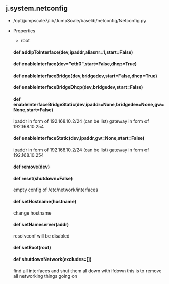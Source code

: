 ## j.system.netconfig

- /opt/jumpscale7/lib/JumpScale/baselib/netconfig/Netconfig.py
- Properties
    - root

    

    #### def addIpToInterface(dev,ipaddr,aliasnr=1,start=False) 
    #### def enableInterface(dev="eth0",start=False,dhcp=True) 
    #### def enableInterfaceBridge(dev,bridgedev,start=False,dhcp=True) 
    #### def enableInterfaceBridgeDhcp(dev,bridgedev,start=False) 
    #### def enableInterfaceBridgeStatic(dev,ipaddr=None,bridgedev=None,gw=None,start=False) 
    
    ipaddr in form of 192.168.10.2/24 (can be list)
    gateway in form of 192.168.10.254
    #### def enableInterfaceStatic(dev,ipaddr,gw=None,start=False) 
    
    ipaddr in form of 192.168.10.2/24 (can be list)
    gateway in form of 192.168.10.254
    #### def remove(dev) 
    #### def reset(shutdown=False) 
    
    empty config of /etc/network/interfaces
    #### def setHostname(hostname) 
    
    change hostname
    #### def setNameserver(addr) 
    
    resolvconf will be disabled
    #### def setRoot(root) 
    #### def shutdownNetwork(excludes=[]) 
    
    find all interfaces and shut them all down with ifdown
    this is to remove all networking things going on
